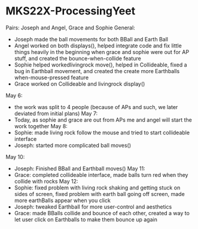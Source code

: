 # MKS22X-ProcessingYeet
Pairs: Joseph and Angel, Grace and Sophie
General:
- Joseph made the ball movements for both BBall and Earth Ball
- Angel worked on both displays(), helped integrate code and fix little things heavily in the beginning when grace and sophie were out for   AP stuff, and created the bounce-when-collide feature
- Sophie helped workedlivingrock move(), helped in Collideable, fixed a bug in Earthball movement, and created the create more Earthballs     when-mouse-pressed feature
- Grace worked on Collideable and livingrock display()

May 6:
- the work was split to 4 people (because of APs and such, we later deviated from initial plans)
May 7:
- Today, as sophie and grace are out from APs me and angel will start the work together
May 8:
- Sophie: made living rock follow the mouse and tried to start collideable interface
- Joseph: started more complicated ball moves()

May 10:
- Joseph: Finished BBall and Earthball moves()
May 11:
- Grace: completed collideable interface, made balls turn red when they collide with rocks
May 12:
- Sophie: fixed problem with living rock shaking and getting stuck on sides of screen, fixed problem with earth ball going off screen, made more earthBalls appear when you click
- Joseph: tweaked Earthball for more user-control and aesthetics
- Grace: made BBalls collide and bounce of each other, created a way to let user click on Earthballs to make them bounce up again
